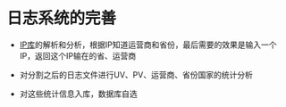 日志系统的完善
============

* [IP库](https://github.com/slene/iploc)的解析和分析，根据IP知道运营商和省份，最后需要的效果是输入一个IP，返回这个IP输在的省、运营商

* 对分割之后的日志文件进行UV、PV、运营商、省份国家的统计分析

* 对这些统计信息入库，数据库自选